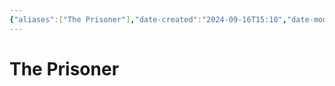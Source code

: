 ```yaml
---
{"aliases":["The Prisoner"],"date-created":"2024-09-16T15:10","date-modified":"2024-09-16T15:12","dg-publish":true,"tags":["moonrise"],"title":"The Prisoner","permalink":"/workshop/moonrise/the-prisoner/","dgPassFrontmatter":true,"updated":"2024-09-16T15:12"}
---
```



# The Prisoner


